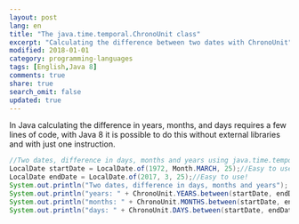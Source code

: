 ```yaml
---
layout: post
lang: en
title: "The java.time.temporal.ChronoUnit class"
excerpt: "Calculating the difference between two dates with ChronoUnit"
modified: 2018-01-01
category: programming-languages
tags: [English,Java 8]
comments: true
share: true
search_omit: false
updated: true
---
```


In Java calculating the difference in years, months, and days requires a few lines of code, with Java 8 it is possible to do this without external libraries and with just one instruction.

```java
//Two dates, difference in days, months and years using java.time.temporal.ChronoUnit and java.time.LocalDate
LocalDate startDate = LocalDate.of(1972, Month.MARCH, 25);//Easy to use!!
LocalDate endDate = LocalDate.of(2017, 3, 25);//Easy to use! 
System.out.println("Two dates, difference in days, months and years");
System.out.println("years: " + ChronoUnit.YEARS.between(startDate, endDate));
System.out.println("months: " + ChronoUnit.MONTHS.between(startDate, endDate));
System.out.println("days: " + ChronoUnit.DAYS.between(startDate, endDate));
```     
   